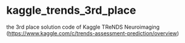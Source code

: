 # kaggle_trends_3rd_place
the 3rd place solution code of Kaggle TReNDS Neuroimaging (https://www.kaggle.com/c/trends-assessment-prediction/overview)
